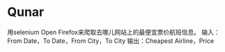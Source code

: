 # Qunar

用selenium Open Firefox来爬取去哪儿网站上的最便宜票价航班信息。
输入：From Date，To Date，From City，To City
输出：Cheapest Airline，Price
